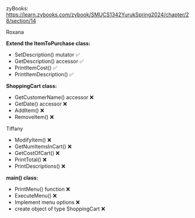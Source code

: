zyBooks: https://learn.zybooks.com/zybook/SMUCS1342YurukSpring2024/chapter/28/section/14

Roxana


**Extend the ItemToPurchase class:**
  - SetDescription() mutator ✅ 
  - GetDescription() accessor ✅
  - PrintItemCost() ✅
  - PrintItemDescription() ✅

**ShoppingCart class:**
  - GetCustomerName() accessor ❌
  - GetDate() accessor ❌
  - AddItem() ❌
  - RemoveItem() ❌

Tiffany

  - ModifyItem() ❌
  - GetNumItemsInCart() ❌
  - GetCostOfCart() ❌
  - PrintTotal() ❌
  - PrintDescriptions() ❌
    
**main() class:**
  - PrintMenu() function ❌
  - ExecuteMenu() ❌
  -   Implement menu options ❌
  - create object of type ShoppingCart ❌
